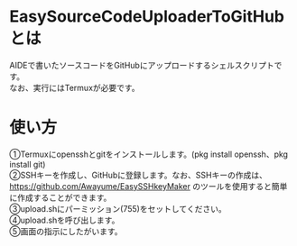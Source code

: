 # EasySourceCodeUploaderToGitHubとは
AIDEで書いたソースコードをGitHubにアップロードするシェルスクリプトです。  
なお、実行にはTermuxが必要です。
# 使い方
①Termuxにopensshとgitをインストールします。(pkg install openssh、pkg install git)  
②SSHキーを作成し、GitHubに登録します。なお、SSHキーの作成は、https://github.com/Awayume/EasySSHkeyMaker のツールを使用すると簡単に作成することができます。  
③upload.shにパーミッション(755)をセットしてください。  
④upload.shを呼び出します。  
⑤画面の指示にしたがいます。
